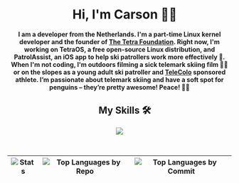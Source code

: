 
<div id="user-content-toc" align='center'>
  <ul align="center" style="list-style: none;">
    <summary>
      <h1>Hi, I'm Carson 👋🏻</h1>
    </summary>
  </ul>
</div>

<p align='center'><strong>I am a developer from the Netherlands. I'm a part-time Linux kernel developer and the founder of <a href='https://www.github.com/TetraOS'>The Tetra Foundation</a>. Right now, I'm working on TetraOS, a free open-source Linux distribution, and PatrolAssist, an iOS app to help ski patrollers work more effectively 🎿. When I'm not coding, I'm outdoors filming a sick telemark skiing film 🤙🏻 or on the slopes as a young adult ski patroller and <a href='https://www.telecolo.ski'>TeleColo</a> sponsored athlete. I’m passionate about telemark skiing and have a soft spot for penguins – they’re pretty awesome! Peace! ✌🏻</strong></p>

<div id="user-content-toc" align='center'>
  <ul align="center" style="list-style: none;">
    <summary>
      <h2>My Skills 🛠️</h2>
    </summary>
  </ul>
</div>

<p align="center">
  <a href="https://github.com/thinkright20">
    <img src="https://skillicons.dev/icons?i=cpp,python,html,css,js,figma,vim,neovim,vscode,github,git,linux">
  </a>
</p>

<br>

| ![Stats][stats] | ![Top Languages by Repo][repos-per-language] | ![Top Languages by Commit][most-commit-language] |
| --------------- | -------------------------------------------- | ------------------------------------------------ |

[stats]: https://github-profile-summary-cards.vercel.app/api/cards/stats?username=carsonschildt&theme=nord_dark
[repos-per-language]: https://github-profile-summary-cards.vercel.app/api/cards/repos-per-language?username=carsonschildt&theme=nord_dark
[most-commit-language]: https://github-profile-summary-cards.vercel.app/api/cards/most-commit-language?username=carsonschildt&theme=nord_dark
